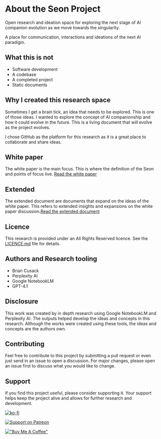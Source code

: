 # About the Seon Project
Open research and ideation space for exploring the next stage of AI companion evolution as we move towards the singularity. 

A place for communication, interactions and ideations of the next AI paradigm.

## What this is not
- Software development
- A codebase
- A completed project
- Static documents

## Why I created this research space
Sometimes I get a brain tick, an idea that needs to be explored. This is one of those ideas. I wanted to explore the concept of AI companionship and how it could evolve in the future. This is a living document that will evolve as the project evolves.

I chose GitHub as the platform for this research as it is a great place to collaborate and share ideas.

## White paper
The white paper is the main focus. This is where the definition of the Seon and points of focus live. [Read the white paper](Whitepaper.md)

## Extended
The extended document are documents that expand on the ideas of the white paper. 
This refers to extended insights and expansions on the white paper discussion.[Read the extended document](Extended/communication_interfacing.md)


## Licence
This research is provided under an All Rights Reserved licence. See the [LICENCE.md](LICENCE.md) file for details.

## Authors and Research tooling
- Brian Cusack
- Perplexity AI
- Google NotebookLM
- GPT-4.1

## Disclosure
This work was created by in depth research using Google NotebookLM and Perplexity AI. The outputs helped develop the ideas and concepts in this research. Although the works were created using these tools, the ideas and concepts are the authors own. 

## Contributing
Feel free to contribute to this project by submitting a pull request or even just send in an issue to open a discussion. For major changes, please open an issue first to discuss what you would like to change.

## Support
If you find this project useful, please consider supporting it. Your support helps keep the project alive and allows for further research and development.

[![ko-fi](https://ko-fi.com/img/githubbutton_sm.svg)](https://ko-fi.com/W7W31G9CXW)

[![Support on Patreon](https://img.shields.io/badge/Support-Patreon-orange.svg)](https://patreon.com/BrianCusack)

[!["Buy Me A Coffee"](https://www.buymeacoffee.com/assets/img/custom_images/orange_img.png)](https://www.buymeacoffee.com/falcon78)

